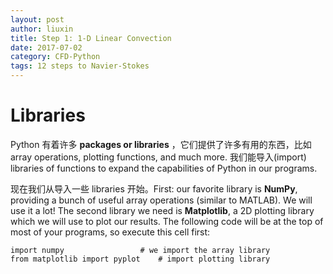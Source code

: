 ```yaml
---
layout: post
author: liuxin
title: Step 1: 1-D Linear Convection
date: 2017-07-02
category: CFD-Python
tags: 12 steps to Navier-Stokes
---
```


# Libraries

Python 有着许多 **packages or libraries** ，它们提供了许多有用的东西，比如array operations, plotting functions, and much more. 我们能导入(import)  libraries of functions to expand the capabilities of Python in our programs.

现在我们从导入一些 libraries 开始。First: our favorite library is **NumPy**, providing a bunch of useful array operations (similar to MATLAB). We will use it a lot! The second library we need is **Matplotlib**, a 2D plotting library which we will use to plot our results. The following code will be at the top of most of your programs, so execute this cell first:

	import numpy                 # we import the array library
	from matplotlib import pyplot    # import plotting library
